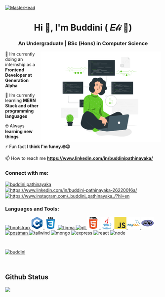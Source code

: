 [![MasterHead](https://quixy.com/wp-content/uploads/2020/12/GIFing-you-an-Insight-into-No-Code.png)](https://rishavchanda.io)
<h1 align="center">Hi 👋, I'm Buddini ( 𝐸𝓁𝒾 💫)</h1>
<h3 align="center">An Undergraduate | BSc (Hons) in Computer Science</h3>
<img align="right" alt="Coding" width="390" src="https://github.com/Buddini96/Buddini96/blob/main/68747470733a2f2f7777772e646967697361696c6f722e636f6d2f6173736574732f696d672f73657276696365732d64657461696c732f352e676966.gif">

 🔭 I’m currently doing an internship as a **Frontend Developer at Generation Alpha**
  
 🌱 I’m currently learning **MERN Stack and other programming languages**

 🤓 Always **learning new things**

 ⚡ Fun fact **I think I'm funny.🤓😉**

 📫 How to reach me **https://www.linkedin.com/in/buddinipathinayaka/**

<h3 align="left">Connect with me:</h3>
<p align="left">
<a href="https://twitter.com/BPathinayaka" target="blank"><img align="center" src="https://raw.githubusercontent.com/rahuldkjain/github-profile-readme-generator/master/src/images/icons/Social/twitter.svg" alt="buddini pathinayaka" height="30" width="40" /></a>
<a href="https://www.linkedin.com/in/buddini-pathinayaka-26220016a/" target="blank"><img align="center" src="https://raw.githubusercontent.com/rahuldkjain/github-profile-readme-generator/master/src/images/icons/Social/linked-in-alt.svg" alt="https://www.linkedin.com/in/buddini-pathinayaka-26220016a/" height="30" width="40" /></a>
<a href="https://www.instagram.com/_buddini_pathinayaka_/?hl=en" target="blank"><img align="center" src="https://raw.githubusercontent.com/rahuldkjain/github-profile-readme-generator/master/src/images/icons/Social/instagram.svg" alt="https://www.instagram.com/_buddini_pathinayaka_/?hl=en" height="30" width="40" /></a>

<h3 align="left">Languages and Tools:</h3>
<p align="left"> </a> <a href="https://getbootstrap.com" target="_blank" rel="noreferrer"> 
  <img src="https://www.vectorlogo.zone/logos/getbootstrap/getbootstrap-icon.svg" alt="bootstrap" width="40" height="40"/> </a> <a href="https://www.w3schools.com/cpp/" target="_blank" rel="noreferrer"> 
  <img src="https://raw.githubusercontent.com/devicons/devicon/master/icons/cplusplus/cplusplus-original.svg" alt="cplusplus" width="40" height="40"/> </a> <a href="https://www.w3schools.com/css/" target="_blank" rel="noreferrer"> 
  <img src="https://raw.githubusercontent.com/devicons/devicon/master/icons/css3/css3-original-wordmark.svg" alt="css3" width="40" height="40"/> </a> <a href="https://www.figma.com/" target="_blank" rel="noreferrer"> 
  <img src="https://www.vectorlogo.zone/logos/figma/figma-icon.svg" alt="figma" width="40" height="40"/> </a> <a href="https://git-scm.com/" target="_blank" rel="noreferrer"> 
  <img src="https://www.vectorlogo.zone/logos/git-scm/git-scm-icon.svg" alt="git" width="40" height="40"/> </a> <a href="https://www.w3.org/html/" target="_blank" rel="noreferrer"> 
  <img src="https://raw.githubusercontent.com/devicons/devicon/master/icons/html5/html5-original-wordmark.svg" alt="html5" width="40" height="40"/> </a> <a href="https://www.java.com" target="_blank" rel="noreferrer"> 
  <img src="https://raw.githubusercontent.com/devicons/devicon/master/icons/java/java-original.svg" alt="java" width="40" height="40"/> </a> <a href="https://developer.mozilla.org/en-US/docs/Web/JavaScript" target="_blank" rel="noreferrer"> 
  <img src="https://raw.githubusercontent.com/devicons/devicon/master/icons/javascript/javascript-original.svg" alt="javascript" width="40" height="40"/> </a> <a href="https://www.mysql.com/" target="_blank" rel="noreferrer"> 
  <img src="https://raw.githubusercontent.com/devicons/devicon/master/icons/mysql/mysql-original-wordmark.svg" alt="mysql" width="40" height="40"/> </a> <a href="https://www.php.net" target="_blank" rel="noreferrer"> 
  <img src="https://raw.githubusercontent.com/devicons/devicon/master/icons/php/php-original.svg" alt="php" width="40" height="40"/> 
  <img src="https://www.vectorlogo.zone/logos/getpostman/getpostman-icon.svg" alt="postman" width="40" height="40"/> </a> <a href="https://www.mysql.com/" target="_blank" rel="noreferrer"></a> 
<img src="https://www.vectorlogo.zone/logos/tailwindcss/tailwindcss-icon.svg" alt="tailwind" width="40" height="40"/>
<img src="https://www.vectorlogo.zone/logos/mongodb/mongodb-icon.svg" alt="mongo" width="40" height="40"/>
<img src="https://www.vectorlogo.zone/logos/expressjs/expressjs-icon.svg" alt="express" width="40" height="40"/>
<img src="https://www.vectorlogo.zone/logos/reactjs/reactjs-icon.svg" alt="react" width="40" height="40"/>
<img src="https://www.vectorlogo.zone/logos/nodejs/nodejs-horizontal.svg" alt="node" width="80" height="40"/>
  
</p>



<br/>  
<p align="">
  <a href="https://skillicons.dev">
    <img src="https://komarev.com/ghpvc/?username=buddini&label=Profile%20views&color=0e75b6&style=flat" alt="buddini" height="30" />
  </a>
</p>

<br/> 

## Github Status  
<p><img align="center"><img src="https://github-readme-stats.vercel.app/api?username=Buddini96&show_icons=true&count_private=true&hide_border=true" align="center" /></p>  

<br/> 


